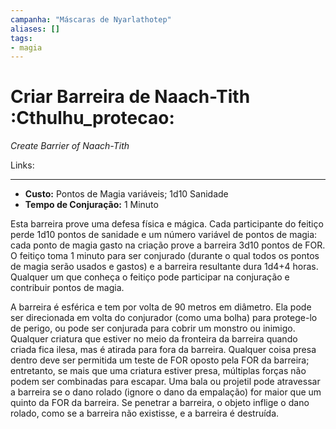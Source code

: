 ```yaml
---
campanha: "Máscaras de Nyarlathotep"
aliases: []
tags: 
- magia
---
```


# Criar Barreira de Naach-Tith :Cthulhu_protecao:
_Create Barrier of Naach-Tith_

Links:

---
-  **Custo:** Pontos de Magia variáveis; 1d10 Sanidade
- **Tempo de Conjuração:** 1 Minuto

Esta barreira prove uma defesa física e mágica. Cada participante do feitiço perde 1d10 pontos de sanidade e um número variável de pontos de magia: cada ponto de magia gasto na criação prove a barreira 3d10 pontos de FOR. O feitiço toma 1 minuto para ser conjurado (durante o qual todos os pontos de magia serão usados e gastos) e a barreira resultante dura 1d4+4 horas. Qualquer um que conheça o feitiço pode participar na conjuração e contribuir pontos de magia.

A barreira é esférica e tem por volta de 90 metros em diâmetro. Ela pode ser direcionada em volta do conjurador (como uma bolha) para protege-lo de perigo, ou pode ser conjurada para cobrir um monstro ou inimigo. Qualquer criatura que estiver no meio da fronteira da barreira quando criada fica ilesa, mas é atirada para fora da barreira. Qualquer coisa presa dentro deve ser permitida um teste de FOR oposto pela FOR da barreira; entretanto, se mais que uma criatura estiver presa, múltiplas forças não podem ser combinadas para escapar. Uma bala ou projetil pode atravessar a barreira se o dano rolado (ignore o dano da empalação) for maior que um quinto da FOR da barreira. Se penetrar a barreira, o objeto inflige o dano rolado, como se a barreira não existisse, e a barreira é destruída.